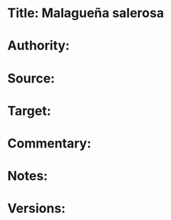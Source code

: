 # Title: Malagueña salerosa

# Authority: 

# Source:

# Target:  

# Commentary:  

# Notes:  

# Versions:  